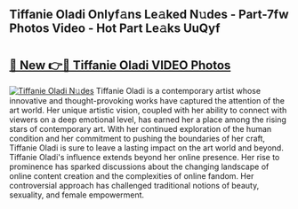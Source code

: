 ## Tiffanie Oladi Onlyf𝚊ns Le𝚊ked N𝚞des - Part-7fw Photos Video - Hot Part Le𝚊ks UuQyf

# <h2><a href="http://ac48218.deff.icu/?id=Tiffanie+Oladi">🔗 New 👉🔴 Tiffanie Oladi VIDEO Photos</a></h2>

[![Tiffanie Oladi N𝚞des](https://i.imgur.com/rIISA9y.gif)](http://ac48218.deff.icu/?id=Tiffanie+Oladi)
Tiffanie Oladi is a contemporary artist whose innovative and thought-provoking works have captured the attention of the art world. Her unique artistic vision, coupled with her ability to connect with viewers on a deep emotional level, has earned her a place among the rising stars of contemporary art. With her continued exploration of the human condition and her commitment to pushing the boundaries of her craft, Tiffanie Oladi is sure to leave a lasting impact on the art world and beyond. Tiffanie Oladi's influence extends beyond her online presence. Her rise to prominence has sparked discussions about the changing landscape of online content creation and the complexities of online fandom. Her controversial approach has challenged traditional notions of beauty, sexuality, and female empowerment.
